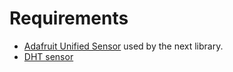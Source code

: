 # Requirements
- [Adafruit Unified Sensor](https://github.com/adafruit/Adafruit_Sensor) used by the next library.
- [DHT sensor](https://github.com/adafruit/DHT-sensor-library)
